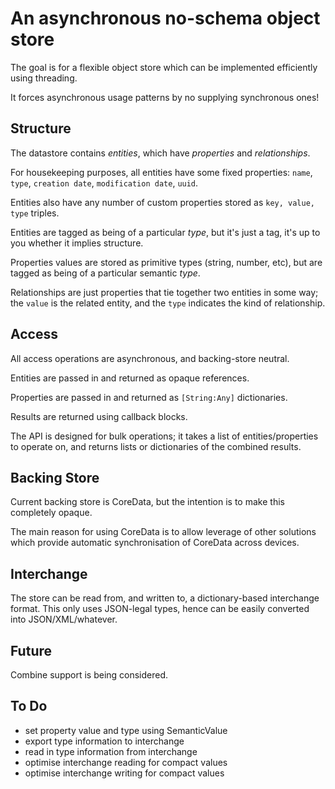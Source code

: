 #  An asynchronous no-schema object store

The goal is for a flexible object store which can be implemented efficiently using threading. 

It forces asynchronous usage patterns by no supplying synchronous ones! 

## Structure

The datastore contains *entities*, which have *properties* and *relationships*.

For housekeeping purposes, all entities have some fixed properties: `name`, `type`, `creation date`, `modification date`, `uuid`.

Entities also have any number of custom properties stored as `key, value, type` triples. 

Entities are tagged as being of a particular *type*, but it's just a tag, it's up to you whether it implies structure.

Properties values are stored as primitive types (string, number, etc), but are tagged as being of a particular semantic *type*. 

Relationships are just properties that tie together two entities in some way; the `value` is the related entity, and the `type` indicates the kind of relationship.

## Access

All access operations are asynchronous, and backing-store neutral.

Entities are passed in and returned as opaque references. 

Properties are passed in and returned as `[String:Any]` dictionaries. 

Results are returned using callback blocks.

The API is designed for bulk operations; it takes a list of entities/properties to operate on, and returns lists or dictionaries of the combined results. 

## Backing Store

Current backing store is CoreData, but the intention is to make this completely opaque.

The main reason for using CoreData is to allow leverage of other solutions which provide automatic synchronisation of CoreData across devices.

## Interchange

The store can be read from, and written to, a dictionary-based interchange format. This only uses JSON-legal types, hence can be easily converted into JSON/XML/whatever.

## Future

Combine support is being considered.

## To Do

- set property value and type using SemanticValue
- export type information to interchange
- read in type information from interchange
- optimise interchange reading for compact values
- optimise interchange writing for compact values

